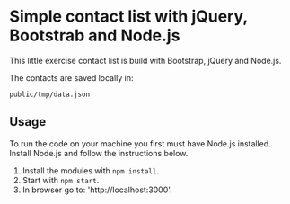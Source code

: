 # Simple contact list with jQuery, Bootstrab and Node.js
This little exercise contact list is build with Bootstrap, jQuery and Node.js.

The contacts are saved locally in:

`public/tmp/data.json`

## Usage
To run the code on your machine you first must have Node.js installed. Install Node.js and follow the instructions below.

1. Install the modules with `npm install`.
2. Start with `npm start`.
3. In browser go to: 'http://localhost:3000'.
